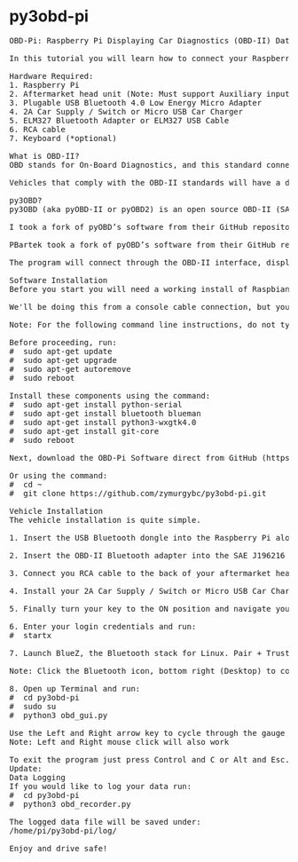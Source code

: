 py3obd-pi
=========

<pre>OBD-Pi: Raspberry Pi Displaying Car Diagnostics (OBD-II) Data On An Aftermarket Head Unit

In this tutorial you will learn how to connect your Raspberry Pi to a Bluetooth OBD-II adapter and display realtime engine data to your cars aftermarket head unit.

Hardware Required:
1. Raspberry Pi
2. Aftermarket head unit (Note: Must support Auxiliary input)
3. Plugable USB Bluetooth 4.0 Low Energy Micro Adapter 
4. 2A Car Supply / Switch or Micro USB Car Charger
5. ELM327 Bluetooth Adapter or ELM327 USB Cable
6. RCA cable 
7. Keyboard (*optional)

What is OBD-II?
OBD stands for On-Board Diagnostics, and this standard connector has been mandated in the US since 1996. Now you can think of OBD-II as an on-board computer system that is responsible for monitoring your vehicle’s engine, transmission, and emissions control components. 

Vehicles that comply with the OBD-II standards will have a data connector within about 2 feet of the steering wheel. The OBD connector is officially called a SAE J1962 Diagnostic Connector, but is also known by DLC, OBD Port, or OBD connector. It has positions for 16 pins.

py3OBD?
py3OBD (aka pyOBD-II or pyOBD2) is an open source OBD-II (SAE-J1979) compliant scantool software written entirely in Python (version 3 syntax). It is designed to interface with low-cost ELM 32x OBD-II diagnostic interfaces such as ELM-USB. It will basically allow you to talk to your car's ECU, display fault codes, display measured values, read status tests, etc.

I took a fork of pyOBD’s software from their GitHub repository, https://github.com/PBartek/pyobd, and used this as the basis for my program.

PBartek took a fork of pyOBD’s software from their GitHub repository, https://github.com/peterh/pyobd, and used this as the basis for their program.

The program will connect through the OBD-II interface, display the gauges available dependent on the particular vehicle and display realtime engine data to the cars aftermarket head unit in an interactive GUI.

Software Installation
Before you start you will need a working install of Raspbian with network access.

We'll be doing this from a console cable connection, but you can just as easily do it from the direct HDMI/TV console or by SSH'ing in. Whatever gets you to a shell will work!

Note: For the following command line instructions, do not type the '#', that is only to indicate that it is a command to enter. 

Before proceeding, run:
#  sudo apt-get update
#  sudo apt-get upgrade
#  sudo apt-get autoremove
#  sudo reboot

Install these components using the command:
#  sudo apt-get install python-serial
#  sudo apt-get install bluetooth blueman
#  sudo apt-get install python3-wxgtk4.0
#  sudo apt-get install git-core
#  sudo reboot 

Next, download the OBD-Pi Software direct from GitHub (https://github.com/zymurgybc/py3obd-pi.git)

Or using the command:
#  cd ~
#  git clone https://github.com/zymurgybc/py3obd-pi.git

Vehicle Installation
The vehicle installation is quite simple.

1. Insert the USB Bluetooth dongle into the Raspberry Pi along with the SD card.

2. Insert the OBD-II Bluetooth adapter into the SAE J196216 (OBD Port) connector.

3. Connect you RCA cable to the back of your aftermarket head unit and plug the other end into your Raspberry Pi.

4. Install your 2A Car Supply / Switch or Micro USB Car Charger.

5. Finally turn your key to the ON position and navigate your head unit to Auxiliary input.

6. Enter your login credentials and run:
#  startx

7. Launch BlueZ, the Bluetooth stack for Linux. Pair + Trust your ELM327 Bluetooth Adapter and Connect To: SPP Dev. You should see the Notification "Serial port connected to /dev/rfcomm0"

Note: Click the Bluetooth icon, bottom right (Desktop) to configure your device. Right click on your Bluetooth device to bring up Connect To: SPP Dev.

8. Open up Terminal and run:
#  cd py3obd-pi
#  sudo su
#  python3 obd_gui.py

Use the Left and Right arrow key to cycle through the gauge display.
Note: Left and Right mouse click will also work

To exit the program just press Control and C or Alt and Esc.
Update: 
Data Logging
If you would like to log your data run:
#  cd py3obd-pi
#  python3 obd_recorder.py

The logged data file will be saved under: 
/home/pi/py3obd-pi/log/

Enjoy and drive safe!</pre>

